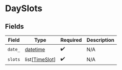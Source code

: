 # DaySlots


## Fields

| Field                                                                        | Type                                                                         | Required                                                                     | Description                                                                  |
| ---------------------------------------------------------------------------- | ---------------------------------------------------------------------------- | ---------------------------------------------------------------------------- | ---------------------------------------------------------------------------- |
| `date_`                                                                      | [datetime](https://docs.python.org/3/library/datetime.html#datetime-objects) | :heavy_check_mark:                                                           | N/A                                                                          |
| `slots`                                                                      | list[[TimeSlot](../../models/shared/timeslot.md)]                            | :heavy_check_mark:                                                           | N/A                                                                          |